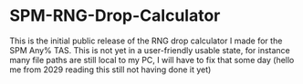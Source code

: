# SPM-RNG-Drop-Calculator
This is the initial public release of the RNG drop calculator I made for the SPM Any% TAS.
This is not yet in a user-friendly usable state, for instance many file paths are still local to my PC, I will have to fix that some day (hello me from 2029 reading this still not having done it yet)
